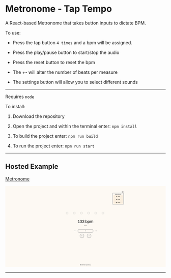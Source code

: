 # Metronome - Tap Tempo

A React-based Metronome that takes button inputs to dictate BPM.

To use: 

- Press the tap button `4 times` and a bpm will be assigned.

- Press the play/pause button to start/stop the audio 

- Press the reset button to reset the bpm

- The +- will alter the number of beats per measure

- The settings button will allow you to select different sounds
___

Requires `node`

To install:

1. Download the repository

2. Open the project and within the terminal enter: `npm install`

3. To build the project enter: `npm run build`

4. To run the project enter: `npm run start`



___

## Hosted Example

[Metronome](https://jakezion.github.io/metronome/)


![Metronome](https://github.com/jakezion/metronome/blob/main/public//image.png?raw=true)


---

